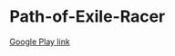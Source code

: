 Path-of-Exile-Racer
===================
<a href="https://play.google.com/store/apps/details?id=com.jasonrobinson.racer">Google Play link</a>
